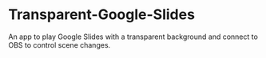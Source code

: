 # Transparent-Google-Slides
An app to play Google Slides with a transparent background and connect to OBS to control scene changes. 
